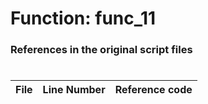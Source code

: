 # Function: func_11
### References in the original script files

#

| File | Line Number | Reference code |
| --- | --- | --- |
